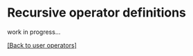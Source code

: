 # Recursive operator definitions

work in progress...

[[Back to user operators]](./user-operators.md)


